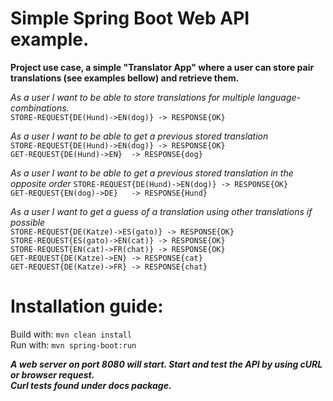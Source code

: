 # Simple Spring Boot Web API example. #

**Project use case, a simple "Translator App" where a user can store pair translations (see examples bellow) and retrieve them.**

*As	a	user	I	want	to	be	able	to	store	translations	for	multiple	language-combinations.*\
`STORE-REQUEST{DE(Hund)->EN(dog)} -> RESPONSE{OK}`

*As	a	user	I	want	to	be	able	to	get	a	previous	stored	translation*\
`STORE-REQUEST{DE(Hund)->EN(dog)} -> RESPONSE{OK}`\
`GET-REQUEST{DE(Hund)->EN}	-> RESPONSE{dog}`

*As	a	user	I	want	to	be	able	to	get	a	previous	stored	translation	in	the	opposite	order*
`STORE-REQUEST{DE(Hund)->EN(dog)} -> RESPONSE{OK}`\
`GET-REQUEST{EN(dog)->DE}	-> RESPONSE{Hund}`

*As	a	user	I	want	to	get	a	guess	of	a	translation	using	other	translations	if	possible*\
`STORE-REQUEST{DE(Katze)->ES(gato)} -> RESPONSE{OK}`\
`STORE-REQUEST{ES(gato)->EN(cat)} -> RESPONSE{OK}`\
`STORE-REQUEST{EN(cat)->FR(chat)} -> RESPONSE{OK}`\
`GET-REQUEST{DE(Katze)->EN} -> RESPONSE{cat}`\
`GET-REQUEST{DE(Katze)->FR} -> RESPONSE{chat}`

# Installation guide: #
Build with: `mvn clean install`\
Run with: `mvn spring-boot:run`

***A web server on port 8080 will start. Start and test the API by using cURL or browser request.\
Curl tests found under docs package.***